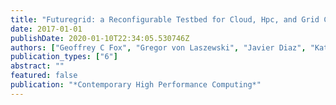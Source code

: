 ```yaml
---
title: "Futuregrid: a Reconfigurable Testbed for Cloud, Hpc, and Grid Computing"
date: 2017-01-01
publishDate: 2020-01-10T22:34:05.530746Z
authors: ["Geoffrey C Fox", "Gregor von Laszewski", "Javier Diaz", "Kate Keahey", "Jose Fortes", "Renato Figueiredo", "Shava Smallen", "Warren Smith", "Andrew Grimshaw"]
publication_types: ["6"]
abstract: ""
featured: false
publication: "*Contemporary High Performance Computing*"
---
```



